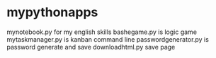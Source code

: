 # mypythonapps
mynotebook.py for my english skills
bashegame.py is logic game
mytaskmanager.py is kanban command line
passwordgenerator.py is password generate and save
downloadhtml.py save page
